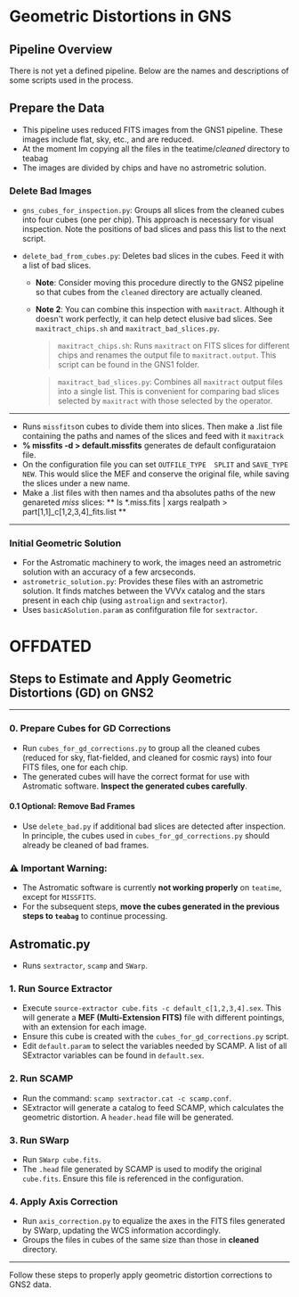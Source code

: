 # Geometric Distortions in GNS

## Pipeline Overview

There is not yet a defined pipeline. Below are the names and descriptions of some scripts used in the process.

## Prepare the Data

- This pipeline uses reduced FITS images from the GNS1 pipeline. These images include flat, sky, etc., and are reduced.
- At the moment Im copying all the files in the teatime/*cleaned* directory to teabag
- The images are divided by chips and have no astrometric solution.

### Delete Bad Images

- `gns_cubes_for_inspection.py`: Groups all slices from the cleaned cubes into four cubes (one per chip). This approach is necessary for visual inspection. Note the positions of bad slices and pass this list to the next script.
- `delete_bad_from_cubes.py`: Deletes bad slices in the cubes. Feed it with a list of bad slices.

  - **Note**: Consider moving this procedure directly to the GNS2 pipeline so that cubes from the `cleaned` directory are actually cleaned.
  - **Note 2**: You can combine this inspection with `maxitract`. Although it doesn't work perfectly, it can help detect elusive bad slices. See `maxitract_chips.sh` and `maxitract_bad_slices.py`.

    > `maxitract_chips.sh`: Runs `maxitract` on FITS slices for different chips and renames the output file to `maxitract.output`. This script can be found in the GNS1 folder.
    
    > `maxitract_bad_slices.py`: Combines all `maxitract` output files into a single list. This is convenient for comparing bad slices selected by `maxitract` with those selected by the operator.

___
- Runs `missfits`on cubes to divide them into slices. Then make a .list file containing the paths and names of the slices and feed with it `maxitrack`
- **% missfits -d > default.missfits** generates de default configurataion file. 
- On the configuration file you can set `OUTFILE_TYPE  SPLIT` and `SAVE_TYPE NEW`. This would slice the MEF and conserve the original file, while saving the slices under a new name.
- Make a .list files with then names and tha absolutes paths of the new genareted *miss* slices: ** ls *.miss.fits | xargs realpath > part[1,1]_c[1,2,3,4]_fits.list **
___


### Initial Geometric Solution

- For the Astromatic machinery to work, the images need an astrometric solution with an accuracy of a few arcseconds.
- `astrometric_solution.py`: Provides these files with an astrometric solution. It finds matches between the VVVx catalog and the stars present in each chip (using `astroalign` and `sextractor`).
- Uses `basicASolution.param` as confifguration file for `sextractor`.


























# OFFDATED

## Steps to Estimate and Apply Geometric Distortions (GD) on GNS2

---


### 0. Prepare Cubes for GD Corrections
- Run `cubes_for_gd_corrections.py` to group all the cleaned cubes (reduced for sky, flat-fielded, and cleaned for cosmic rays) into four FITS files, one for each chip.
- The generated cubes will have the correct format for use with Astromatic software. **Inspect the generated cubes carefully**.

#### 0.1 Optional: Remove Bad Frames
- Use `delete_bad.py` if additional bad slices are detected after inspection. In principle, the cubes used in `cubes_for_gd_corrections.py` should already be cleaned of bad frames.

### ⚠️ Important Warning:
- The Astromatic software is currently **not working properly** on `teatime`, except for `MISSFITS`.  
- For the subsequent steps, **move the cubes generated in the previous steps to `teabag`** to continue processing.  

## Astromatic.py

- Runs `sextractor`, `scamp` and `SWarp`.

### 1. Run Source Extractor
- Execute `source-extractor cube.fits -c default_c[1,2,3,4].sex`. This will generate a **MEF (Multi-Extension FITS)** file with different pointings, with an extension for each image.
- Ensure this cube is created with the `cubes_for_gd_corrections.py` script.
- Edit `default.param` to select the variables needed by SCAMP. A list of all SExtractor variables can be found in `default.sex`.

### 2. Run SCAMP
- Run the command: `scamp sextractor.cat -c scamp.conf`.
- SExtractor will generate a catalog to feed SCAMP, which calculates the geometric distortion. A `header.head` file will be generated.

### 3. Run SWarp
- Run `SWarp cube.fits`. 
- The `.head` file generated by SCAMP is used to modify the original `cube.fits`. Ensure this file is referenced in the configuration.

### 4. Apply Axis Correction
- Run `axis_correction.py` to equalize the axes in the FITS files generated by SWarp, updating the WCS information accordingly.
- Groups the files in cubes of the same size than those in **cleaned** directory.

---

Follow these steps to properly apply geometric distortion corrections to GNS2 data.


